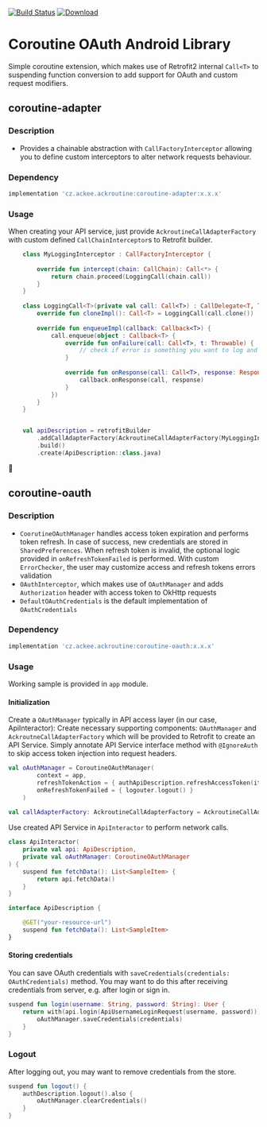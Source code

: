 [![Build Status](https://travis-ci.org/AckeeCZ/ackroutine-adapter.svg?branch=master)](https://travis-ci.org/AckeeCZ/ackroutine-adapter) [ ![Download](https://api.bintray.com/packages/ackeecz/ackroutine-adapter/coroutine-adapter/images/download.svg) ](https://bintray.com/ackeecz/ackroutine-adapter/coroutine-adapter/_latestVersion)

# Coroutine OAuth Android Library
Simple coroutine extension, which makes use of Retrofit2 internal `Call<T>` to suspending function conversion to add support for OAuth and custom request modifiers.

## coroutine-adapter
### Description
- Provides a chainable abstraction with `CallFactoryInterceptor` allowing you to define custom interceptors to alter network requests behaviour.

### Dependency
```groovy
implementation 'cz.ackee.ackroutine:coroutine-adapter:x.x.x'
```

### Usage
When creating your API service, just provide `AckroutineCallAdapterFactory` with custom defined `CallChainInterceptor`s to Retrofit builder.
```kotlin
    class MyLoggingInterceptor : CallFactoryInterceptor {
    
        override fun intercept(chain: CallChain): Call<*> {
            return chain.proceed(LoggingCall(chain.call))
        }
    }
    
    class LoggingCall<T>(private val call: Call<T>) : CallDelegate<T, T>(call) {
        override fun cloneImpl(): Call<T> = LoggingCall(call.clone())
    
        override fun enqueueImpl(callback: Callback<T>) {
            call.enqueue(object : Callback<T> {
                override fun onFailure(call: Call<T>, t: Throwable) {
                    // check if error is something you want to log and proceed
                }
    
                override fun onResponse(call: Call<T>, response: Response<T>) {
                    callback.onResponse(call, response)
                }
            })
        }
    }


    val apiDescription = retrofitBuilder
        .addCallAdapterFactory(AckroutineCallAdapterFactory(MyLoggingInterceptor()))
        .build()
        .create(ApiDescription::class.java)
```
:tada:

## coroutine-oauth
### Description
- `CoorutineOAuthManager` handles access token expiration and performs token refresh. In case of success, new credentials are stored in `SharedPreferences`. When refresh token is invalid, the optional logic provided in `onRefreshTokenFailed` is performed. With custom `ErrorChecker`, the user may customize access and refresh tokens errors validation
- `OAuthInterceptor`, which makes use of `OAuthManager` and adds `Authorization` header with access token to OkHttp requests
- `DefaultOAuthCredentials` is the default implementation of `OAuthCredentials` 

### Dependency
```groovy
implementation 'cz.ackee.ackroutine:coroutine-oauth:x.x.x'
```

### Usage
Working sample is provided in `app` module.

#### Initialization
Create a `OAuthManager` typically in API access layer (in our case, ApiInteractor):
Create necessary supporting components: `OAuthManager` and `AckroutneCallAdapterFactory` which will be provided to Retrofit to create an API Service.
Simply annotate API Service interface method with `@IgnoreAuth` to skip access token injection into request headers.
```kotlin
val oAuthManager = CoroutineOAuthManager(
        context = app,
        refreshTokenAction = { authApiDescription.refreshAccessToken(it) },
        onRefreshTokenFailed = { logouter.logout() }
    )
    
val callAdapterFactory: AckroutineCallAdapterFactory = AckroutineCallAdapterFactory(OAuthCallInterceptor(oAuthManager))
```
Use created API Service in `ApiInteractor` to perform network calls.
```kotlin
class ApiInteractor(
    private val api: ApiDescription,
    private val oAuthManager: CoroutineOAuthManager
) {
    suspend fun fetchData(): List<SampleItem> {
        return api.fetchData()
    }
}

interface ApiDescription {

    @GET("your-resource-url")
    suspend fun fetchData(): List<SampleItem>
}
```

#### Storing credentials
You can save OAuth credentials with `saveCredentials(credentials: OAuthCredentials)` method. You may want to do this after receiving credentials from server, e.g. after login or sign in.
```kotlin
suspend fun login(username: String, password: String): User {
    return with(api.login(ApiUsernameLoginRequest(username, password))) {
        oAuthManager.saveCredentials(credentials)
    }
}  
```

### Logout
After logging out, you may want to remove credentials from the store.
```kotlin
suspend fun logout() {
    authDescription.logout().also {
        oAuthManager.clearCredentials()
    }
}
```